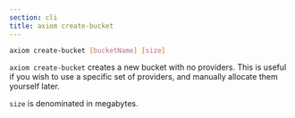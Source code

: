 ```yaml
---
section: cli
title: axiom create-bucket
---
```


```bash
axiom create-bucket [bucketName] [size]
```

`axiom create-bucket` creates a new bucket with no providers. This is useful if you wish
to use a specific set of providers, and manually allocate them yourself later.

`size` is denominated in megabytes.
